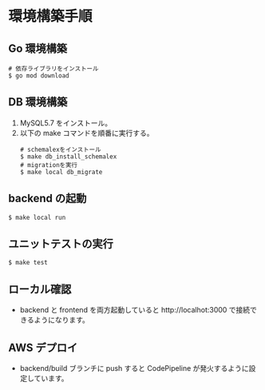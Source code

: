 # 環境構築手順

## Go 環境構築

```shell
# 依存ライブラリをインストール
$ go mod download
```

## DB 環境構築

1. MySQL5.7 をインストール。
2. 以下の make コマンドを順番に実行する。
   ```shell
   # schemalexをインストール
   $ make db_install_schemalex
   # migrationを実行
   $ make local db_migrate
   ```

## backend の起動

```shell
$ make local run
```

## ユニットテストの実行

```shell
$ make test
```

## ローカル確認

- backend と frontend を両方起動していると http://localhot:3000 で接続できるようになります。

## AWS デプロイ

- backend/build ブランチに push すると CodePipeline が発火するように設定しています。
